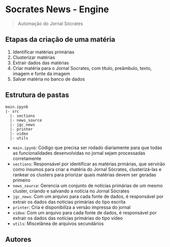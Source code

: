 # Socrates News - Engine

> Automação do Jornal Sócrates

## Etapas da criação de uma matéria

1. Identificar matérias primárias
2. Clusterizar matérias
3. Extrair dados das matérias
4. Criar matéria para o Jornal Socrates, com título, preâmbulo, texto, imagem e fonte da imagem
5. Salvar matéria no banco de dados

## Estrutura de pastas

```
main.ipynb
|- src
  |- sections
  |- news_source
  |- jgc_news
  |- printer
  |- video
  |- utils
```

- `main.ipynb`: Código que precisa ser rodado diariamente para que todas as funcionalidades desenvolvidas no jornal sejam processadas corretamente
- `sections`: Responsável por identificar as matérias prmárias, que servirão como insumos para criar a matéria do Jornal Sócrates, clusterizá-las e rankear os clusters para priorizar quais matérias devem ser geradas primeiro
- `news_source`: Gerencia um conjunto de notícias primárias de um mesmo cluster, criando e salvando a notícia no Jornal Sócrates
- `jgc_news`: Com um arquivo para cada fonte de dados, é responsável por extrair os dados das notícias primárias do tipo escrita
- `printer`: Cria e disponibiliza a versão impressa do jornal
- `video`: Com um arquivo para cada fonte de dados, é responsável por extrair os dados das notícias primárias do tipo vídeo
- `utils`: Miscelânea de arquivos secundários

## Autores
